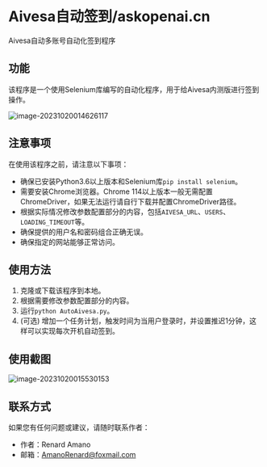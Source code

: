 # Aivesa自动签到/askopenai.cn
Aivesa自动多账号自动化签到程序

## 功能
该程序是一个使用Selenium库编写的自动化程序，用于给Aivesa内测版进行签到操作。

![image-20231020014626117](D:\Code\Selenium\Aivesa-----askopenai.cn\assets\image-20231020014626117.png)

## 注意事项
在使用该程序之前，请注意以下事项：
- 确保已安装Python3.6以上版本和Selenium库`pip install selenium`。
- 需要安装Chrome浏览器。Chrome 114以上版本一般无需配置ChromeDriver，如果无法运行请自行下载并配置ChromeDriver路径。
- 根据实际情况修改参数配置部分的内容，包括`AIVESA_URL`、`USERS`、`LOADING_TIMEOUT`等。
- 确保提供的用户名和密码组合正确无误。
- 确保指定的网站能够正常访问。

## 使用方法
1. 克隆或下载该程序到本地。
2. 根据需要修改参数配置部分的内容。
3. 运行`python AutoAivesa.py`。
4. (可选) 增加一个任务计划，触发时间为当用户登录时，并设置推迟1分钟，这样可以实现每次开机自动签到。

## 使用截图

![image-20231020015530153](D:\Code\Selenium\Aivesa-----askopenai.cn\assets\image-20231020015530153.png)

## 联系方式

如果您有任何问题或建议，请随时联系作者：
- 作者：Renard Amano
- 邮箱：AmanoRenard@foxmail.com
